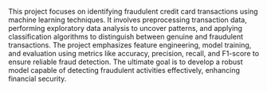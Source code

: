 This project focuses on identifying fraudulent credit card transactions using machine learning techniques. It involves preprocessing transaction data, performing exploratory data analysis to uncover patterns, and applying classification algorithms to distinguish between genuine and fraudulent transactions. The project emphasizes feature engineering, model training, and evaluation using metrics like accuracy, precision, recall, and F1-score to ensure reliable fraud detection. The ultimate goal is to develop a robust model capable of detecting fraudulent activities effectively, enhancing financial security.
